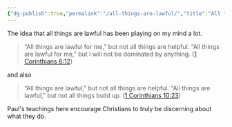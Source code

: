 ```yaml
---
{"dg-publish":true,"permalink":"/all-things-are-lawful/","title":"All things are lawful...","tags":["bible"],"created":"2022-05-28T09:32:44+10:00","updated":"2022-07-23"}
---
```



The idea that all things are lawful has been playing on my mind a lot.

> “All things are lawful for me,” but not all things are helpful. “All things are lawful for me,” but I will not be dominated by anything. ([1 Corinthians 6:12](https://www.esv.org/1Corinthians6:12/))

and also

> “All things are lawful,” but not all things are helpful. “All things are lawful,” but not all things build up. ([1 Corinthians 10:23](https://www.esv.org/1Corinthians10:23/))

Paul's teachings here encourage Christians to truly be discerning about what they do.

